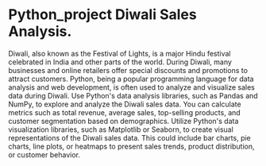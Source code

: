# Python_project Diwali Sales Analysis.
Diwali, also known as the Festival of Lights, is a major Hindu festival celebrated in India and other parts of the world. During Diwali, many businesses and online retailers offer special discounts and promotions to attract customers. Python, being a popular programming language for data analysis and web development, is often used to analyze and visualize sales data during Diwali.
Use Python's data analysis libraries, such as Pandas and NumPy, to explore and analyze the Diwali sales data. You can calculate metrics such as total revenue, average sales, top-selling products, and customer segmentation based on demographics.
 Utilize Python's data visualization libraries, such as Matplotlib or Seaborn, to create visual representations of the Diwali sales data. This could include bar charts, pie charts, line plots, or heatmaps to present sales trends, product distribution, or customer behavior.
